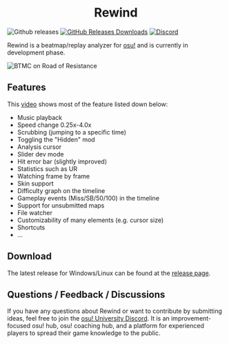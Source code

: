 <h1 align="center">Rewind</h1>

![Github releases](https://img.shields.io/github/v/release/abstrakt8/rewind?include_prereleases)
[![GitHub Releases Downloads](https://img.shields.io/github/downloads/abstrakt8/rewind/total?label=Downloads)](https://github.com/abstrakt8/rewind/releases/latest)
[![Discord](https://img.shields.io/discord/841454370888351784.svg?label=&logo=discord&logoColor=ffffff&color=7389D8&labelColor=6A7EC2)](https://discord.gg/QubdHdnBVg)

Rewind is a beatmap/replay analyzer for [osu!](https://osu.ppy.sh/) and is currently in development phase.

<img src="resources/readme/ed_can_fc_ror.gif" alt="BTMC on Road of Resistance" /><br/>

## Features

This [video](https://www.youtube.com/watch?v=KDatdxvjdmc) shows most of the feature listed down below:

* Music playback
* Speed change 0.25x-4.0x
* Scrubbing (jumping to a specific time)
* Toggling the "Hidden" mod
* Analysis cursor
* Slider dev mode
* Hit error bar (slightly improved)
* Statistics such as UR
* Watching frame by frame
* Skin support
* Difficulty graph on the timeline
* Gameplay events (Miss/SB/50/100) in the timeline
* Support for unsubmitted maps
* File watcher
* Customizability of many elements (e.g. cursor size)
* Shortcuts
* ...

## Download

The latest release for Windows/Linux can be found at the [release page](https://github.com/abstrakt8/rewind/releases).

## Questions / Feedback / Discussions

If you have any questions about Rewind or want to contribute by submitting ideas, feel free to join
the [osu! University Discord](https://discord.gg/QubdHdnBVg). It is an improvement-focused osu! hub, osu!
coaching hub, and a platform for experienced players to spread their game knowledge to the public.

